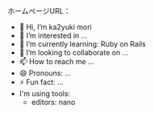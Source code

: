 ホームページURL：

- 👋 Hi, I’m ka2yuki mori
- 👀 I’m interested in ...
- 🌱 I’m currently learning: Ruby on Rails
- 💞️ I’m looking to collaborate on ...
- 📫 How to reach me ...
- 😄 Pronouns: ...
- ⚡ Fun fact: ...
- I'm using tools:
  - editors: nano

<!---
ka2yuki1987/ka2yuki1987 is a ✨ special ✨ repository because its `README.md` (this file) appears on your GitHub profile.
You can click the Preview link to take a look at your changes.
--->
